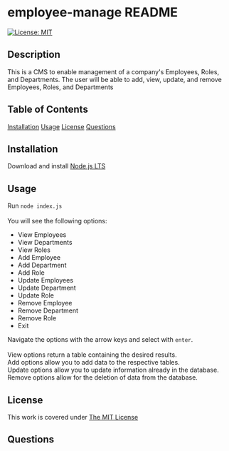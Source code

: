# employee-manage README
[![License: MIT](https://img.shields.io/badge/License-MIT-yellow.svg)](https://opensource.org/licenses/MIT)
## Description

This is a CMS to enable management of a company's Employees, Roles, and Departments. The user will be able to add, view, update, and remove Employees, Roles, and Departments

## Table of Contents

[Installation](#Installation)
[Usage](#Usage)
[License](#License)
[Questions](#Questions)

## Installation

Download and install [Node.js LTS](https://nodejs.org/en/download/) 

## Usage

Run `node index.js`<br/><br/>You will see the following options:<br/><ul><li>View Employees</li><li>View Departments</li><li>View Roles</li><li>Add Employee</li><li>Add Department</li><li>Add Role</li><li>Update Employees</li><li>Update Department</li><li>Update Role</li><li>Remove Employee</li><li>Remove Department</li><li>Remove Role</li><li>Exit</li></ul>Navigate the options with the arrow keys and select with `enter`.<br/><br/>View options return a table containing the desired results.<br/>Add options allow you to add data to the respective tables.<br/>Update options allow you to update information already in the database.<br/>Remove options allow for the deletion of data from the database.


## License

This work is covered under [The MIT License](https://opensource.org/licenses/MIT)

## Questions


